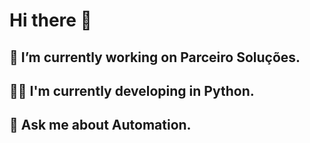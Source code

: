 # Hi there 👋

## 🔭 I’m currently working on Parceiro Soluções.
## 🧑‍💻 I'm currently developing in Python.
## 💬 Ask me about Automation.

